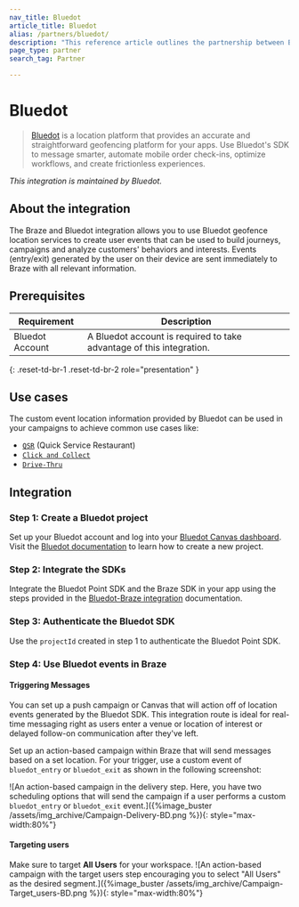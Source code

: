 ```yaml
---
nav_title: Bluedot
article_title: Bluedot
alias: /partners/bluedot/
description: "This reference article outlines the partnership between Braze and Bluedot, a location platform, providing accurate and straightforward geofencing platform for your apps."
page_type: partner
search_tag: Partner

---
```


# Bluedot

> [Bluedot](https://bluedot.io/) is a location platform that provides an accurate and straightforward geofencing platform for your apps. Use Bluedot's SDK to message smarter, automate mobile order check-ins, optimize workflows, and create frictionless experiences. 

_This integration is maintained by Bluedot._

## About the integration

The Braze and Bluedot integration allows you to use Bluedot geofence location services to create user events that can be used to build journeys, campaigns and analyze customers' behaviors and interests. Events (entry/exit) generated by the user on their device are sent immediately to Braze with all relevant information. 

## Prerequisites

| Requirement | Description |
|---|---|
| Bluedot Account | A Bluedot account is required to take advantage of this integration. |
{: .reset-td-br-1 .reset-td-br-2 role="presentation" }

## Use cases

The custom event location information provided by Bluedot can be used in your campaigns to achieve common use cases like:
- [`QSR`](https://bluedot.io/solutions/quick-service-restaurants/) (Quick Service Restaurant)
- [`Click and Collect`](https://bluedot.io/solutions/click-and-collect/)
- [`Drive-Thru`](https://bluedot.io/solutions/qsr-drive-thru/) 

## Integration

### Step 1: Create a Bluedot project
Set up your Bluedot account and log into your [Bluedot Canvas dashboard](https://docs.bluedot.io/canvas/). Visit the [Bluedot documentation](https://docs.bluedot.io/canvas/creating-a-new-project/) to learn how to create a new project.

### Step 2: Integrate the SDKs
Integrate the Bluedot Point SDK and the Braze SDK in your app using the steps provided in the [Bluedot-Braze integration](https://docs.bluedot.io/integrations/braze-integration/) documentation.

### Step 3: Authenticate the Bluedot SDK
Use the `projectId` created in step 1 to authenticate the Bluedot Point SDK.

### Step 4: Use Bluedot events in Braze

#### Triggering Messages

You can set up a push campaign or Canvas that will action off of location events generated by the Bluedot SDK. This integration route is ideal for real-time messaging right as users enter a venue or location of interest or delayed follow-on communication after they've left.

Set up an action-based campaign within Braze that will send messages based on a set location. For your trigger, use a custom event of `bluedot_entry` or `bluedot_exit` as shown in the following screenshot:

![An action-based campaign in the delivery step. Here, you have two scheduling options that will send the campaign if a user performs a custom `bluedot_entry` or `bluedot_exit` event.]({%image_buster /assets/img_archive/Campaign-Delivery-BD.png %}){: style="max-width:80%"}

#### Targeting users

Make sure to target **All Users** for your workspace.
![An action-based campaign with the target users step encouraging you to select "All Users" as the desired segment.]({%image_buster /assets/img_archive/Campaign-Target_users-BD.png %}){: style="max-width:80%"}

